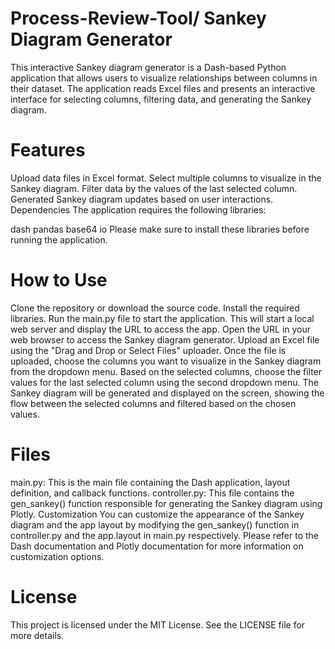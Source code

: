 # Process-Review-Tool/ Sankey Diagram Generator
This interactive Sankey diagram generator is a Dash-based Python application that allows users to visualize relationships between columns in their dataset. The application reads Excel files and presents an interactive interface for selecting columns, filtering data, and generating the Sankey diagram.

# Features
Upload data files in Excel format.
Select multiple columns to visualize in the Sankey diagram.
Filter data by the values of the last selected column.
Generated Sankey diagram updates based on user interactions.
Dependencies
The application requires the following libraries:

dash
pandas
base64
io
Please make sure to install these libraries before running the application.

# How to Use
Clone the repository or download the source code.
Install the required libraries.
Run the main.py file to start the application. This will start a local web server and display the URL to access the app.
Open the URL in your web browser to access the Sankey diagram generator.
Upload an Excel file using the "Drag and Drop or Select Files" uploader.
Once the file is uploaded, choose the columns you want to visualize in the Sankey diagram from the dropdown menu.
Based on the selected columns, choose the filter values for the last selected column using the second dropdown menu.
The Sankey diagram will be generated and displayed on the screen, showing the flow between the selected columns and filtered based on the chosen values.

# Files
main.py: This is the main file containing the Dash application, layout definition, and callback functions.
controller.py: This file contains the gen_sankey() function responsible for generating the Sankey diagram using Plotly.
Customization
You can customize the appearance of the Sankey diagram and the app layout by modifying the gen_sankey() function in controller.py and the app.layout in main.py respectively. Please refer to the Dash documentation and Plotly documentation for more information on customization options.

# License
This project is licensed under the MIT License. See the LICENSE file for more details.
